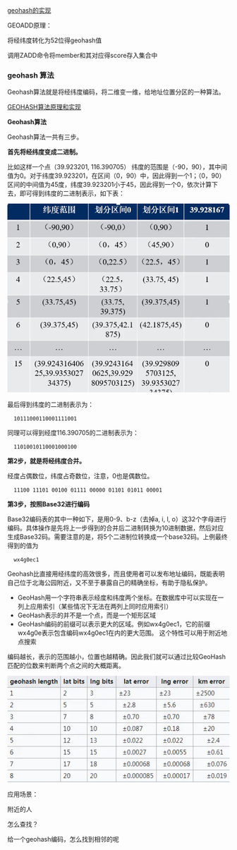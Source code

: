 [geohash的实现](https://segmentfault.com/a/1190000020977911)



GEOADD原理：

将经纬度转化为52位得geohash值

调用ZADD命令将member和其对应得score存入集合中



### geohash 算法

Geohash算法就是将经纬度编码，将二维变一维，给地址位置分区的一种算法。

[GEOHASH算法原理和实现](https://www.jianshu.com/p/2fd0cf12e5ba)



**Geohash算法**

Geohash算法一共有三步。

**首先将经纬度变成二进制。**

比如这样一个点（39.923201, 116.390705）
 纬度的范围是（-90，90），其中间值为0。对于纬度39.923201，在区间（0，90）中，因此得到一个1；（0，90）区间的中间值为45度，纬度39.923201小于45，因此得到一个0，依次计算下去，即可得到纬度的二进制表示，如下表：

![img](./img/geohash1.webp)

最后得到纬度的二进制表示为：



```undefined
  10111000110001111001
```

同理可以得到经度116.390705的二进制表示为：



```undefined
  11010010110001000100
```

**第2步，就是将经纬度合并。**

经度占偶数位，纬度占奇数位，注意，0也是偶数位。



```undefined
  11100 11101 00100 01111 00000 01101 01011 00001
```

**第3步，按照Base32进行编码**

Base32编码表的其中一种如下，是用0-9、b-z（去掉a, i, l, o）这32个字母进行编码。具体操作是先将上一步得到的合并后二进制转换为10进制数据，然后对应生成Base32码。需要注意的是，将5个二进制位转换成一个base32码。上例最终得到的值为



```undefined
  wx4g0ec1
```

Geohash比直接用经纬度的高效很多，而且使用者可以发布地址编码，既能表明自己位于北海公园附近，又不至于暴露自己的精确坐标，有助于隐私保护。

- GeoHash用一个字符串表示经度和纬度两个坐标。在数据库中可以实现在一列上应用索引（某些情况下无法在两列上同时应用索引）
- GeoHash表示的并不是一个点，而是一个矩形区域
- GeoHash编码的前缀可以表示更大的区域。例如wx4g0ec1，它的前缀wx4g0e表示包含编码wx4g0ec1在内的更大范围。 这个特性可以用于附近地点搜索

编码越长，表示的范围越小，位置也越精确。因此我们就可以通过比较GeoHash匹配的位数来判断两个点之间的大概距离。

![img](./img/geohash2.webp)



应用场景：

附近的人

怎么查找？

给一个geohash编码，怎么找到相邻的呢

